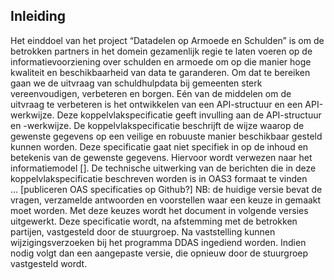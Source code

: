 ## Inleiding

Het einddoel van het project “Datadelen op Armoede en Schulden” is om de betrokken partners in het domein gezamenlijk regie te laten voeren op de informatievoorziening over schulden en armoede om op die manier hoge kwaliteit en beschikbaarheid van data te garanderen. Om dat te bereiken gaan we de uitvraag van schuldhulpdata bij gemeenten sterk vereenvoudigen, verbeteren en borgen.
Eén van de middelen om de uitvraag te verbeteren is het ontwikkelen van een API-structuur en een API-werkwijze. Deze koppelvlakspecificatie geeft invulling aan de API-structuur en -werkwijze.
De koppelvlakspecificatie beschrijft de wijze waarop de gewenste gegevens op een veilige en robuuste manier beschikbaar gesteld kunnen worden. Deze specificatie gaat niet specifiek in op de inhoud en betekenis van de gewenste gegevens. Hiervoor wordt verwezen naar het informatiemodel [].
De technische uitwerking van de berichten die in deze koppelvlakspecificatie beschreven worden is in OAS3 formaat te vinden … [publiceren OAS specificaties op Github?]
NB: de huidige versie bevat de vragen, verzamelde antwoorden en voorstellen waar een keuze in gemaakt moet worden. Met deze keuzes wordt het document in volgende versies uitgewerkt.
Deze specificatie wordt, na afstemming met de betrokken partijen, vastgesteld door de stuurgroep. Na vaststelling kunnen wijzigingsverzoeken bij het programma DDAS ingediend worden. Indien nodig volgt dan een aangepaste versie, die opnieuw door de stuurgroep vastgesteld wordt.

